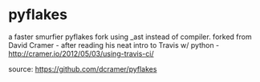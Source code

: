 pyflakes
========

a faster smurfier pyflakes fork using _ast instead of compiler.
forked from David Cramer - after reading his neat intro to Travis w/ python - 
http://cramer.io/2012/05/03/using-travis-ci/

source: https://github.com/dcramer/pyflakes
